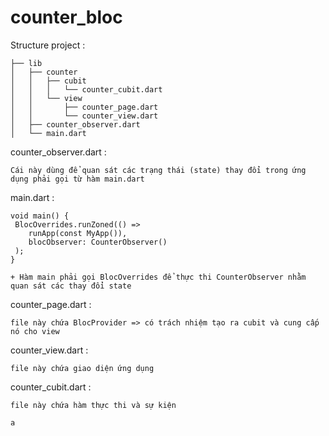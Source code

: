 # counter_bloc

Structure project : 

    ├── lib
    │   ├── counter
    │   │   ├── cubit
    │   │   │   └── counter_cubit.dart
    │   │   └── view
    │   │       ├── counter_page.dart
    │   │       └── counter_view.dart
    │   ├── counter_observer.dart
    │   └── main.dart



counter_observer.dart  : 

    Cái này dùng để quan sát các trạng thái (state) thay đổi trong ứng dụng phải gọi từ hàm main.dart

main.dart :

    void main() {
     BlocOverrides.runZoned(() => 
        runApp(const MyApp()),
        blocObserver: CounterObserver()
     );
    }

    + Hàm main phải gọi BlocOverrides để thực thi CounterObserver nhằm quan sát các thay đổi state

counter_page.dart : 

    file này chứa BlocProvider => có trách nhiệm tạo ra cubit và cung cấp nó cho view

counter_view.dart : 

    file này chứa giao diện ứng dụng 

counter_cubit.dart : 

    file này chứa hàm thực thi và sự kiện

    a